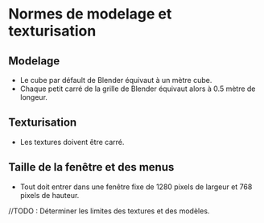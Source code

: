 # Normes de modelage et texturisation
## Modelage
- Le cube par défault de Blender équivaut à un mètre cube.
- Chaque petit carré de la grille de Blender équivaut alors à 0.5 mètre de longeur.
## Texturisation
- Les textures doivent être carré.
## Taille de la fenêtre et des menus
- Tout doit entrer dans une fenêtre fixe de 1280 pixels de largeur et 768 pixels de hauteur.


//TODO : Déterminer les limites des textures et des modèles.
